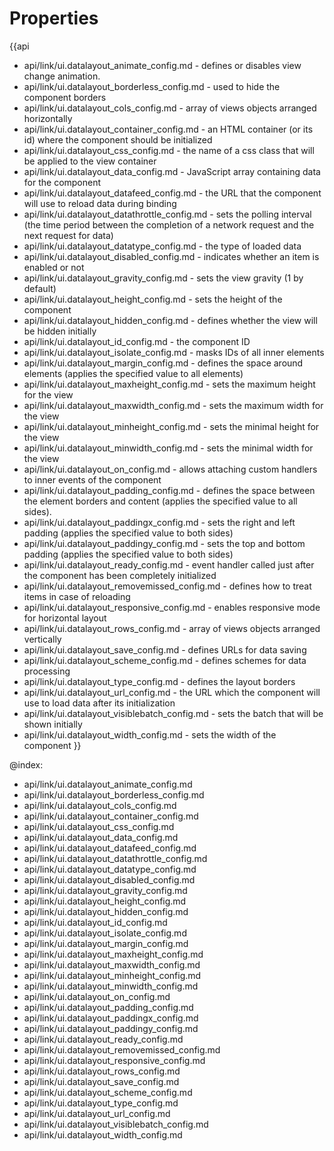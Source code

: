 Properties
==========

{{api
- api/link/ui.datalayout_animate_config.md - defines or disables view change animation.
- api/link/ui.datalayout_borderless_config.md - used to hide the component borders
- api/link/ui.datalayout_cols_config.md - array of views objects arranged horizontally
- api/link/ui.datalayout_container_config.md - an HTML container (or its id) where the component should be initialized
- api/link/ui.datalayout_css_config.md - the name of a css class that will be applied to the view container
- api/link/ui.datalayout_data_config.md - JavaScript array containing data for the component
- api/link/ui.datalayout_datafeed_config.md - the URL that the component will use to reload data during binding
- api/link/ui.datalayout_datathrottle_config.md - sets the polling interval (the time period between the completion of a network request and the next request for data)
- api/link/ui.datalayout_datatype_config.md - the type of loaded data
- api/link/ui.datalayout_disabled_config.md - indicates whether an item is enabled or not
- api/link/ui.datalayout_gravity_config.md - sets the view gravity (1 by default)
- api/link/ui.datalayout_height_config.md - sets the height of the component
- api/link/ui.datalayout_hidden_config.md - defines whether the view will be hidden initially
- api/link/ui.datalayout_id_config.md - the component ID
- api/link/ui.datalayout_isolate_config.md - masks IDs of all inner elements
- api/link/ui.datalayout_margin_config.md - defines the space around elements (applies the specified value to all elements)
- api/link/ui.datalayout_maxheight_config.md - sets the maximum height for the view
- api/link/ui.datalayout_maxwidth_config.md - sets the maximum width for the view
- api/link/ui.datalayout_minheight_config.md - sets the minimal height for the view
- api/link/ui.datalayout_minwidth_config.md - sets the minimal width for the view
- api/link/ui.datalayout_on_config.md - allows attaching custom handlers to inner events of the component
- api/link/ui.datalayout_padding_config.md - defines the space between the element borders and content (applies the specified value to all sides).
- api/link/ui.datalayout_paddingx_config.md - sets the right and left padding (applies the specified value to both sides)
- api/link/ui.datalayout_paddingy_config.md - sets the top and bottom padding (applies the specified value to both sides)
- api/link/ui.datalayout_ready_config.md - event handler called just after the component has been completely initialized
- api/link/ui.datalayout_removemissed_config.md - defines how to treat items in case of reloading
- api/link/ui.datalayout_responsive_config.md - enables responsive mode for horizontal layout
- api/link/ui.datalayout_rows_config.md - array of views objects arranged vertically
- api/link/ui.datalayout_save_config.md - defines URLs for data saving
- api/link/ui.datalayout_scheme_config.md - defines schemes for data processing
- api/link/ui.datalayout_type_config.md - defines the layout borders
- api/link/ui.datalayout_url_config.md - the URL which the component will use to load data after its initialization
- api/link/ui.datalayout_visiblebatch_config.md - sets the batch that will be shown initially
- api/link/ui.datalayout_width_config.md - sets the width of the component
}}

@index:
- api/link/ui.datalayout_animate_config.md
- api/link/ui.datalayout_borderless_config.md
- api/link/ui.datalayout_cols_config.md
- api/link/ui.datalayout_container_config.md
- api/link/ui.datalayout_css_config.md
- api/link/ui.datalayout_data_config.md
- api/link/ui.datalayout_datafeed_config.md
- api/link/ui.datalayout_datathrottle_config.md
- api/link/ui.datalayout_datatype_config.md
- api/link/ui.datalayout_disabled_config.md
- api/link/ui.datalayout_gravity_config.md
- api/link/ui.datalayout_height_config.md
- api/link/ui.datalayout_hidden_config.md
- api/link/ui.datalayout_id_config.md
- api/link/ui.datalayout_isolate_config.md
- api/link/ui.datalayout_margin_config.md
- api/link/ui.datalayout_maxheight_config.md
- api/link/ui.datalayout_maxwidth_config.md
- api/link/ui.datalayout_minheight_config.md
- api/link/ui.datalayout_minwidth_config.md
- api/link/ui.datalayout_on_config.md
- api/link/ui.datalayout_padding_config.md
- api/link/ui.datalayout_paddingx_config.md
- api/link/ui.datalayout_paddingy_config.md
- api/link/ui.datalayout_ready_config.md
- api/link/ui.datalayout_removemissed_config.md
- api/link/ui.datalayout_responsive_config.md
- api/link/ui.datalayout_rows_config.md
- api/link/ui.datalayout_save_config.md
- api/link/ui.datalayout_scheme_config.md
- api/link/ui.datalayout_type_config.md
- api/link/ui.datalayout_url_config.md
- api/link/ui.datalayout_visiblebatch_config.md
- api/link/ui.datalayout_width_config.md

